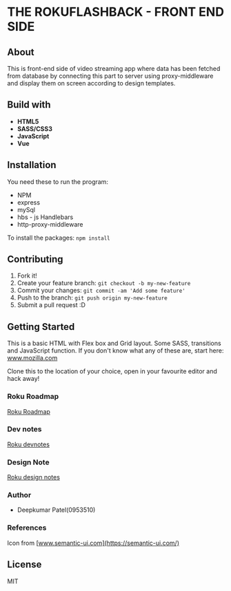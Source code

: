 # THE ROKUFLASHBACK - FRONT END SIDE 

## About
This is front-end side of video streaming app where data has been fetched from database by connecting this part to server using proxy-middleware and display them on screen according to design templates.

## Build with 
* **HTML5**
* **SASS/CSS3**
* **JavaScript**
* **Vue**

## Installation 
You need these to run the program:

* NPM
* express
* mySql
* hbs - js Handlebars
* http-proxy-middleware

To install the packages: `npm install`

## Contributing 

1. Fork it!
2. Create your feature branch: `git checkout -b my-new-feature`
3. Commit your changes: `git commit -am 'Add some feature'`
4. Push to the branch: `git push origin my-new-feature`
5. Submit a pull request :D

## Getting Started
This is a basic HTML with Flex box and Grid layout. Some SASS, transitions and JavaScript function.
If you don't know what any of these are, start here: www.mozilla.com

Clone this to the location of your choice, open in your favourite editor and hack away!

### Roku Roadmap
[Roku Roadmap](https://docs.google.com/document/d/1siQ9UVwh2i0tY6jwJXsLE7Pt0eKPg2X5Npt0obwlOfU/edit?usp=sharing)

### Dev notes
[Roku devnotes](https://docs.google.com/document/d/1VyF4GH9AWdBZF2GIqOn66UEvz0jNv4z9Z67CwBEU5cQ/edit?usp=sharing)

### Design Note
[Roku design notes](https://docs.google.com/document/d/1aihQBQ7M5O5ThfTp0HXbxFJCe-oXqwqZ3-BhbaWiSCM/edit?usp=sharing)

### Author
* Deepkumar Patel(0953510)

### References 

Icon from [www.semantic-ui.com](https://semantic-ui.com/)

## License
MIT
